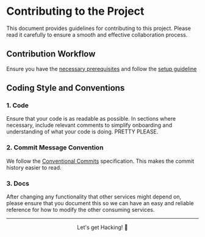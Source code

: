# Contributing to the Project

This document provides guidelines for contributing to this project. Please read it carefully to ensure a smooth and effective collaboration process.

## Contribution Workflow

Ensure you have the [necessary prerequisites](./get-started.md#prerequisites) and follow the [setup guideline](./get-started.md#setup)

## Coding Style and Conventions

### 1. Code

Ensure that your code is as readable as possible. In sections where necessary, include relevant comments to simplify onboarding and understanding of what your code is doing. PRETTY PLEASE.

### 2. Commit Message Convention

We follow the [Conventional Commits](https://www.conventionalcommits.org/en/v1.0.0/) specification. This makes the commit history easier to read.

### 3. Docs

After changing any functionality that other services might depend on, please ensure that you document this so we can have an easy and reliable reference for how to modify the other consuming services.

---

<div align="center">
  Let's get Hacking! 👾
</div>
